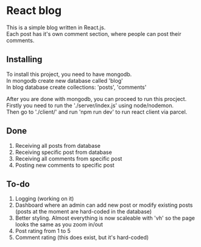 # React blog
This is a simple blog written in React.js.  
Each post has it's own comment section, where people can post their comments.  

## Installing
To install this project, you need to have mongodb.  
In mongodb create new database called 'blog'  
In blog database create collections: 'posts', 'comments'  

After you are done with mongodb, you can proceed to run this procject.  
Firstly you need to run the './server/index.js' using node/nodemon.  
Then go to './client/' and run 'npm run dev' to run react client via parcel.  

## Done
1) Receiving all posts from database  
2) Receiving specific post from database  
3) Receiving all comments from specific post  
4) Posting new comments to specific post  

## To-do
1) Logging (working on it)  
2) Dashboard where an admin can add new post or modify existing posts (posts at the moment are hard-coded in the database)  
3) Better styling. Almost everything is now scaleable with 'vh' so the page looks the same as you zoom in/out  
4) Post rating from 1 to 5  
5) Comment rating (this does exist, but it's hard-coded)